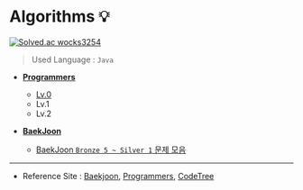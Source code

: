 # Algorithms 💡

[![Solved.ac wocks3254](http://mazassumnida.wtf/api/v2/generate_badge?boj=wocks3254)](https://solved.ac/wocks3254)

> Used Language : `Java` 

+ **<a href="https://github.com/DevJaepaL/Algorithms/tree/main/Programmers">Programmers</a>**
    + <a href="https://github.com/DevJaepaL/Algorithms/tree/main/Programmers/src/Programmers_Lv0">Lv.0</a>
    + Lv.1
    + Lv.2


+ **[BaekJoon](https://github.com/DevJaepaL/Algorithms/tree/main/BaekJoon)**
  + [BaekJoon `Bronze 5 ~ Silver 1` 문제 모음](https://github.com/DevJaepaL/Algorithms/tree/main/BaekJoon/src/PythonSeries)

___

+ Reference Site : [Baekjoon](https://www.acmicpc.net/), [Programmers](https://programmers.co.kr/), [CodeTree](https://www.codetree.ai/missions)

